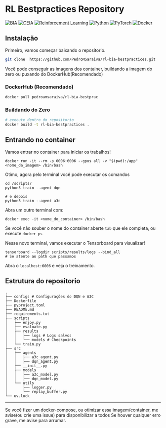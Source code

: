 # RL Bestpractices Repository

[![BIA](https://img.shields.io/badge/BIA-Inteligência%20Artificial-orange?style=for-the-badge&logo=robot&logoColor=white)](https://bia.ceia.ufes.br/) [![CEIA](https://img.shields.io/badge/CEIA-Centro%20de%20Excelência%20em%20IA-blue?style=for-the-badge&logo=university&logoColor=white)](https://ceia.ufes.br/)
[![Reinforcement Learning](https://img.shields.io/badge/Reinforcement%20Learning-DQN%20%7C%20A3C-blue?style=for-the-badge&logo=python&logoColor=white)](https://github.com/pedroamsaraiva/rl-BIA-bestpractices)
[![Python](https://img.shields.io/badge/Python-3.8+-blue?style=for-the-badge&logo=python&logoColor=white)](https://python.org) [![PyTorch](https://img.shields.io/badge/PyTorch-2.0+-red?style=for-the-badge&logo=pytorch&logoColor=white)](https://pytorch.org)
[![Docker](https://img.shields.io/badge/Docker-Containerized-2496ED?style=for-the-badge&logo=docker&logoColor=white)](https://docker.com)

## Instalação

Primeiro, vamos começar baixando o repositorio.

```bash
git clone  https://github.com/PedroMSaraiva/rl-bia-bestpractices.git
```

Você pode conseguir as imagens dos container, buildando a imagem do zero ou puxando do DockerHub(Recomendado)

### DockerHub (Recomendado)

```bash
docker pull pedroamsaraiva/rl-bia-bestprac
```

### Buildando do Zero 
```bash
# execute dentro do repositorio
docker build -t rl-bia-bestpractices .
```

## Entrando no container

Vamos entrar no container para iniciar os trabalhos!

```
docker run -it --rm -p 6006:6006 --gpus all -v "$(pwd):/app" <nome_da_imagem> /bin/bash
```

Otimo, agora pelo terminal você pode executar os comandos

```
cd /scripts/
python3 train --agent dqn

# e depois
python3 train --agent a3c
```

Abra um outro terminal com:
```
docker exec -it <nome_do_container> /bin/bash
```
Se você não souber o nome do container aberte `tab` que ele completa, ou execute `docker ps`

Nesse novo terminal, vamos executar o Tensorboard para visualizar!
```
tensorboard --logdir scripts/results/logs --bind_all
# Se atente ao path que passamos
```

Abra o `localhost:6006` e veja o treinamento.

## Estrutura do repositorio
```text
.
├── configs # Configurações do DQN e A3C
├── Dockerfile
├── pyproject.toml
├── README.md
├── requirements.txt
├── scripts
│   ├── enjoy.py
│   ├── evaluate.py
│   ├── results
│   │   ├── logs # Logs salvos
│   │   └── models # Checkpoints
│   └── train.py 
├── src
│   ├── agents
│   │   ├── a3c_agent.py
│   │   ├── dqn_agent.py
│   ├── __init__.py
│   ├── models
│   │   ├── a3c_model.py
│   │   ├── dqn_model.py
│   └── utils
│       ├── logger.py
│       └── replay_buffer.py
└── uv.lock
```
---

Se você fizer um docker-compose, ou otimizar essa imagem/container, me avise(ou crie uma issue) para disponibilizar a todos
Se houver qualquer erro grave, me avise para arrumar.